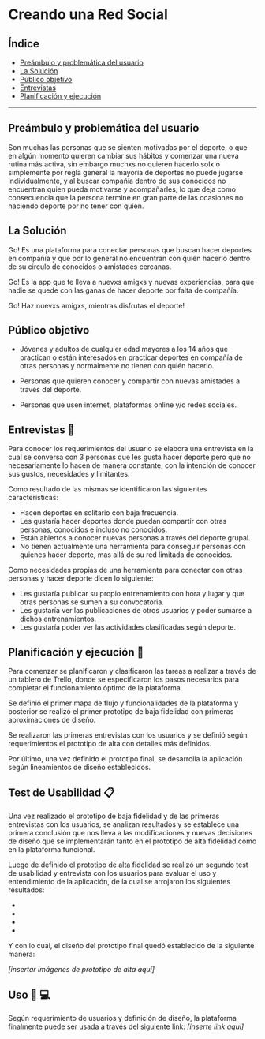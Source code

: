 # Creando una Red Social

## Índice

* [Preámbulo y problemática del usuario](#preámbulo-y-problemática-del-usuario)
* [La Solución](#la-solucion)
* [Público objetivo](#publico-objetivo)
* [Entrevistas](#entrevistas)
* [Planificación y ejecución](#planificacion-y-ejecucion)


***

## Preámbulo y problemática del usuario

Son muchas las personas que se sienten motivadas por el deporte, o que en algún momento quieren cambiar sus hábitos y comenzar una nueva rutina más activa, sin embargo muchxs no quieren hacerlo solx o simplemente por regla general la mayoría de deportes no puede jugarse individualmente, y al buscar compañía dentro de sus conocidos no encuentran quien pueda motivarse y acompañarles; lo que deja como consecuencia que la persona termine en gran parte de las ocasiones no haciendo deporte por no tener con quien.


## La Solución

Go! Es una plataforma para conectar personas que buscan hacer deportes en compañía y que por lo general no encuentran con quién hacerlo dentro de su circulo de conocidos o amistades cercanas. 

Go! Es la app que te lleva a nuevxs amigxs y nuevas experiencias, para que nadie se quede con las ganas de hacer deporte por falta de compañía.

Go! Haz nuevxs amigxs, mientras disfrutas el deporte!


## Público objetivo

- Jóvenes y adultos de cualquier edad mayores a los 14 años que practican o están interesados en practicar deportes en compañía de otras personas y normalmente no tienen con quién hacerlo.

- Personas que quieren conocer y compartir con nuevas amistades a través del deporte.

- Personas que usen internet, plataformas online y/o redes sociales.


## Entrevistas 🎤

Para conocer los requerimientos del usuario se elabora una entrevista en la cual se conversa con 3 personas que les gusta hacer deporte pero que no necesariamente lo hacen de manera constante, con la intención de conocer sus gustos, necesidades y limitantes.

Como resultado de las mismas se identificaron las siguientes características:

- Hacen deportes en solitario con baja frecuencia.
- Les gustaría hacer deportes donde puedan compartir con otras personas, conocidos e incluso no conocidos.
- Están abiertos a conocer nuevas personas a través del deporte grupal.
- No tienen actualmente una herramienta para conseguir personas con quienes hacer deporte, mas allá de su red limitada de conocidos.

Como necesidades propias de una herramienta para conectar con otras personas y hacer deporte dicen lo siguiente:
- Les gustaría publicar su propio entrenamiento con hora y lugar y que otras personas se sumen a su convocatoria.
- Les gustaría ver las publicaciones de otros usuarios y poder sumarse a dichos entrenamientos.
- Les gustaría poder ver las actividades clasificadas según deporte.



## Planificación y ejecución 📝

Para comenzar se planificaron y clasificaron las tareas a realizar a través de un tablero de Trello, donde se especificaron los pasos necesarios para completar el funcionamiento óptimo de la plataforma.

Se definió el primer mapa de flujo y funcionalidades de la plataforma y posterior se realizó el primer prototipo de baja fidelidad con primeras aproximaciones de diseño.

Se realizaron las primeras entrevistas con los usuarios y se definió según requerimientos el prototipo de alta con detalles más definidos.

Por último, una vez definido el prototipo final, se desarrolla la aplicación según lineamientos de diseño establecidos.


## Test de Usabilidad 📋

Una vez realizado el prototipo de baja fidelidad y de las primeras entrevistas con los usuarios, se analizan resultados y se establece una primera conclusión que nos lleva a las modificaciones y nuevas decisiones de diseño que se implementarán tanto en el prototipo de alta fidelidad como en la plataforma funcional.

Luego de definido el prototipo de alta fidelidad se realizó un segundo test de usabilidad y entrevista con los usuarios para evaluar el uso y entendimiento de la aplicación, de la cual se arrojaron los siguientes resultados:

-
-
-
-


Y con lo cual, el diseño del prototipo final quedó establecido de la siguiente manera:

*[insertar imágenes de prototipo de alta aquí]*


## Uso 📱 💻

Según requerimiento de usuarios y definición de diseño, la plataforma finalmente puede ser usada a través del siguiente link:
*[inserte link aqui]*
